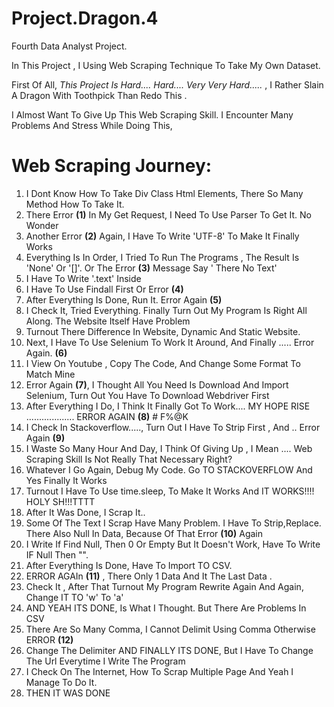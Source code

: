 # Project.Dragon.4
Fourth Data Analyst Project.

In This Project , I Using Web Scraping Technique To Take My Own Dataset.

First Of All, *This Project Is Hard.... Hard.... Very Very Hard.....* , I Rather Slain A Dragon With Toothpick Than Redo This .

I Almost Want To Give Up This Web Scraping Skill. I Encounter Many Problems And Stress While Doing This,

# Web Scraping Journey:
1. I Dont Know How To Take Div Class Html Elements, There So Many Method How To Take It. 
2. There Error **(1)** In My Get Request, I Need To Use Parser To Get It. No Wonder
3. Another Error **(2)** Again, I Have To Write 'UTF-8' To Make It Finally Works
4. Everything Is In Order, I Tried To Run The Programs , The Result Is 'None' Or '[]'. Or The Error **(3)** Message Say ' There No Text'
5. I Have To Write '.text' Inside 
6. I Have To Use Findall First Or Error **(4)**
7. After Everything Is Done, Run It. Error Again **(5)**
8. I Check It, Tried Everything. Finally Turn Out My Program Is Right All Along. The Website Itself Have Problem
9. Turnout There Difference In Website, Dynamic And Static Website.
10. Next, I Have To Use Selenium To Work It Around, And Finally .....  Error Again. **(6)**
11. I View On Youtube , Copy The Code, And Change Some Format To Match Mine
12. Error Again **(7)**, I Thought All You Need Is Download And Import Selenium, Turn Out You Have To Download Webdriver First
13. After Everything I Do, I Think It Finally Got To Work.... MY HOPE RISE ................... ERROR AGAIN **(8)** # F%@K
14. I Check In Stackoverflow.....,  Turn Out I Have To Strip First , And .. Error Again **(9)**
15. I Waste So Many Hour And Day, I Think Of Giving Up , I Mean .... Web Scraping Skill Is Not Really That Necessary Right?
16. Whatever I Go Again, Debug My Code. Go TO STACKOVERFLOW And Yes Finally It Works
17. Turnout I Have To Use time.sleep, To Make It Works And IT WORKS!!!! HOLY SH!!!TTTT
18. After It Was Done, I Scrap It..
19. Some Of The Text I Scrap Have Many Problem. I Have To Strip,Replace. There Also Null In Data, Because Of That Error **(10)** Again
20. I Write If Find Null, Then 0 Or Empty But It Doesn't Work, Have To Write IF Null Then "".
21. After Everything Is Done, Have To Import TO CSV. 
22. ERROR AGAIn **(11)** , There Only 1 Data And It The Last Data . 
23. Check It , After That Turnout My Program Rewrite Again And Again, Change IT TO 'w' To 'a'
24. AND YEAH ITS DONE, Is What I Thought. But There Are Problems In CSV
25. There Are So Many Comma, I Cannot Delimit Using Comma Otherwise ERROR **(12)**
26. Change The Delimiter AND FINALLY ITS DONE, But I Have To Change The Url Everytime I Write The Program
27. I Check On The Internet, How To Scrap Multiple Page And Yeah I Manage To Do It.
28. THEN IT WAS DONE


